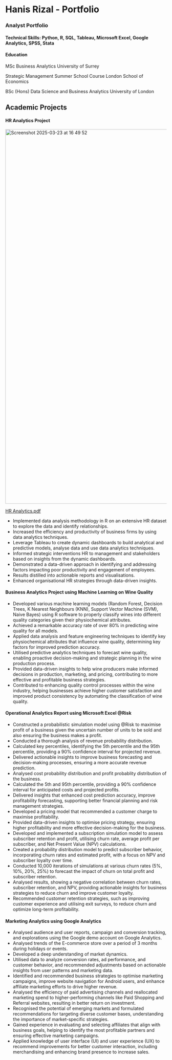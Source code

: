 # Hanis Rizal - Portfolio

### Analyst Portfolio

#### Technical Skills: Python, R, SQL, Tableau, Microsoft Excel, Google Analytics, SPSS, Stata 

#### Education

MSc Business Analytics University of Surrey

Strategic Management Summer School Course London School of Economics

BSc (Hons) Data Science and Business Analytics University of London

## Academic Projects

#### HR Analytics Project

<img width="1171" alt="Screenshot 2025-03-23 at 16 49 52" src="https://github.com/user-attachments/assets/b0a8b15e-ccf8-44ee-85fd-e6ba5e95a5eb" />

[HR Analytics.pdf](https://github.com/user-attachments/files/19134174/HR.Analytics.pdf)
- Implemented data analysis methodology in R on an extensive HR dataset to explore the data and identify relationships.
- Increased the efficiency and productivity of business firms by using data analytics techniques. 
- Leverage Tableau to create dynamic dashboards to build analytical and predictive models, analyse data and use data analytics techniques.
- Informed strategic interventions HR to management and stakeholders based on insights from the dynamic dashboards.
- Demonstrated a data-driven approach in identifying and addressing factors impacting poor productivity and engagement of employees.
- Results distilled into actionable reports and visualisations.
- Enhanced organisational HR strategies through data-driven insights.

#### Business Analytics Project using Machine Learning on Wine Quality
- Developed various machine learning models (Random Forest, Decision Trees, K Nearest Neighbours (KNN), Support Vector Machine (SVM), Naive Bayes) using R software to properly classify wines into different quality categories given their physiochemical attributes.
- Achieved a remarkable accuracy rate of over 80% in predicting wine quality for all models.
- Applied data analysis and feature engineering techniques to identify key physiochemical attributes that influence wine quality, determining key factors for improved prediction accuracy.
- Utilised predictive analytics techniques to forecast wine quality, enabling proactive decision-making and strategic planning in the wine production process.
- Provided data-driven insights to help wine producers make informed decisions in production, marketing, and pricing, contributing to more effective and profitable business strategies.
- Contributed to enhancing quality control processes within the wine industry, helping businesses achieve higher customer satisfaction and improved product consistency by automating the classification of wine quality.

#### Operational Analytics Report using Microsoft Excel @Risk
- Constructed a probabilistic simulation model using @Risk to maximise profit of a business given the uncertain number of units to be sold and also ensuring the business makes a profit.
- Conducted a thorough analysis of revenue probability distribution. 
- Calculated key percentiles, identifying the 5th percentile and the 95th percentile, providing a 90% confidence interval for projected revenue.
- Delivered actionable insights to improve business forecasting and decision-making processes, ensuring a more accurate revenue prediction.
- Analysed cost probability distribution and profit probablity distribution of the business. 
- Calculated the 5th and 95th percentile, providing a 90% confidence interval for anticipated costs and projected profits.
- Delivered insights that enhanced cost prediction accuracy, improve profitability forecasting, supporting better financial planning and risk management strategies. 
- Developed a pricing model that recommended a customer charge to maximise profitability.
- Provided data-driven insights to optimise pricing strategy, ensuring higher profitability and more effective decision-making for the business.
- Developed and implemented a subscription simulation model to assess subscriber retention and profit, utilising churn rate, average profit per subscriber, and Net Present Value (NPV) calculations.
- Created a probability distribution model to predict subscriber behavior, incorporating churn rates and estimated profit, with a focus on NPV and subscriber loyalty over time.
- Conducted 10,000 iterations of simulations at various churn rates (5%, 10%, 20%, 25%) to forecast the impact of churn on total profit and subscriber retention.
- Analysed results, showing a negative correlation between churn rates, subscriber retention, and NPV, providing actionable insights for business strategies to reduce churn and improve customer loyalty.
- Recommended customer retention strategies, such as improving customer experience and utilising exit surveys, to reduce churn and optimize long-term profitability.

#### Marketing Analytics using Google Analytics
- Analysed audience and user reports, campaign and conversion tracking, and explorations using the Google demo account on Google Analytics.
- Analysed trends of the E-commerce store over a period of 3 months during holidays or events.
- Developed a deep understanding of market dynamics. 
- Utilised data to analyze conversion rates, ad performance, and customer behavior, and recommended adjustments based on actionable insights from user patterns and marketing data.
- Identified and recommended business strategies to optimise marketing campaigns, improve website navigation for Android users, and enhance affiliate marketing efforts to drive higher revenue.
- Analysed the efficiency of paid advertising channels and reallocated marketing spend to higher-performing channels like Paid Shopping and Referral websites, resulting in better return on investment.
- Recognised the potential of emerging markets and formulated recommendations for targeting diverse customer bases, understanding the importance of market-specific strategies.
- Gained experience in evaluating and selecting affiliates that align with business goals, helping to identify the most profitable partners and ensuring effective marketing campaigns. 
- Applied knowledge of user interface (UI) and user experience (UX) to recommend improvements for better customer interaction, including merchandising and enhancing brand presence to increase sales.

